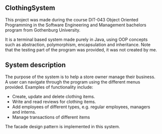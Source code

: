 ## ClothingSystem
This project was made during the course DIT-043 Object Oriented Programming in the Software Engineering and Management bachelors program from Gothenburg University.

It is a terminal based system made purely in Java, using OOP concepts such as abstraction, polymorphism, encapsulation and inheritance. 
Note that the testing part of the program was provided, it was not created by me.

## System description
The purpose of the system is to help a store owner manage their business. A user can navigate through the program using the different menus provided. Examples of functionality include:
* Create, update and delete clothing items.
* Write and read reviews for clothing items.
* Add employees of different types, e.g. regular employees, managers and interns.
* Manage transactions of different items

The facade design pattern is implemented in this system.
